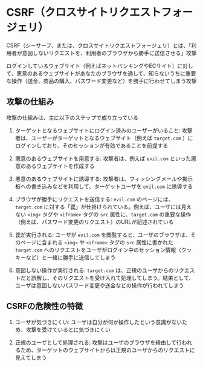 # CSRF（クロスサイトリクエストフォージェリ）

CSRF（シーサーフ、または、クロスサイトリクエストフォージェリ）とは、「利用者が意図しないリクエストを、利用者のブラウザから勝手に送信させる」攻撃

ログインしているウェブサイト（例えばネットバンキングやECサイト）に対して、悪意のあるウェブサイトがあなたのブラウザを通して、知らないうちに重要な操作（送金、商品の購入、パスワード変更など）を勝手に行わせてしまう攻撃

## 攻撃の仕組み

攻撃の仕組みは、主に以下のステップで成り立っている

1. ターゲットとなるウェブサイトにログイン済みのユーザーがいること: 攻撃者は、ユーザーがターゲットとなるウェブサイト（例えば `target.com` ）にログインしており、そのセッションが有効であることを前提する

2. 悪意のあるウェブサイトを用意する: 攻撃者は、例えば `evil.com` といった悪意のあるウェブサイトを作成する

3. 悪意のあるウェブサイトに誘導する: 攻撃者は、フィッシングメールや掲示板への書き込みなどを利用して、ターゲットユーザを `evil.com` に誘導する

4. ブラウザが勝手にリクエストを送信する: `evil.com` のページには、`target.com` に対する「罠」が仕掛けられている。例えば、ユーザには見えない `<img>` タグや `<iframe>` タグの `src` 属性に、`target.com` の重要な操作（例えば、パスワード変更のリクエスト）のURLが記述されている

5. 罠が実行される: ユーザが `evil.com` を閲覧すると、ユーザのブラウザは、そのページに含まれる `<img>` や `<iframe>` タグの `src` 属性に書かれた `target.com` へのリクエストをユーザがログイン中のセッション情報（クッキーなど）と一緒に勝手に送信してしまう

6. 意図しない操作が実行される: `target.com` は、正規のユーザからのリクエストだと誤解し、そのリクエストを受け入れて処理してしまう。結果として、ユーザは意図しないパスワード変更や送金などの操作が行われてしまう

## CSRFの危険性の特徴

1. ユーザが気づきにくい: ユーザは自分が何か操作したという意識がないため、攻撃を受けているとに気づきにくい

2. 正規のユーザとして処理される: 攻撃はユーザのブラウザを経由して行われるため、ターゲットのウェブサイトからは正規のユーザからのリクエストに見えてしまう
